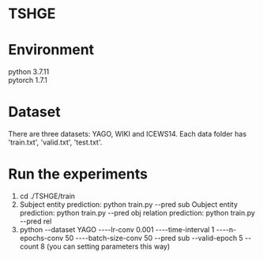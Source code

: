 # TSHGE <br>
# Environment <br>
python 3.7.11 <br>
pytorch 1.7.1 <br>
# Dataset <br>
There are three datasets: YAGO, WIKI and ICEWS14. Each data folder has 'train.txt', 'valid.txt', 'test.txt'. <br> 
# Run the experiments <br>
1. cd ./TSHGE/train <br>
2. Subject entity prediction: python train.py --pred sub
   Oubject entity prediction: python train.py --pred obj
   relation prediction: python train.py --pred rel
3. python --dataset YAGO ----lr-conv 0.001 ----time-interval 1 ----n-epochs-conv 50 ----batch-size-conv 50 --pred sub --valid-epoch 5 --count 8 (you can setting parameters this way) <br>
   
